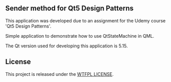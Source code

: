 ## Sender method for Qt5 Design Patterns
This application was developed due to an assignment for the Udemy course 'Qt5 Design Patterns'.

Simple application to demonstrate how to use QtStateMachine in QML.

The Qt version used for developing this application is 5.15.

## License
This project is released under the [WTFPL LICENSE](http://www.wtfpl.net/ "WTFPL LICENSE").